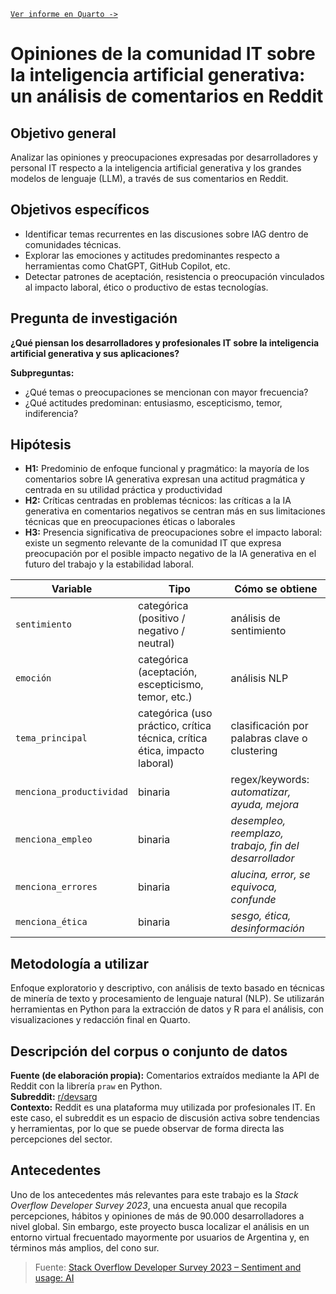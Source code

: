 [`Ver informe en Quarto ->`](https://lorenzoferreyra.github.io/reddit-data-extraction/Quarto_Research_Doc.html)


# Opiniones de la comunidad IT sobre la inteligencia artificial generativa: un análisis de comentarios en Reddit

## Objetivo general
Analizar las opiniones y preocupaciones expresadas por desarrolladores y personal IT respecto a la inteligencia artificial generativa y los grandes modelos de lenguaje (LLM), a través de sus comentarios en Reddit.

## Objetivos específicos
- Identificar temas recurrentes en las discusiones sobre IAG dentro de comunidades técnicas.  
- Explorar las emociones y actitudes predominantes respecto a herramientas como ChatGPT, GitHub Copilot, etc.  
- Detectar patrones de aceptación, resistencia o preocupación vinculados al impacto laboral, ético o productivo de estas tecnologías.

## Pregunta de investigación
**¿Qué piensan los desarrolladores y profesionales IT sobre la inteligencia artificial generativa y sus aplicaciones?**

**Subpreguntas:**
- ¿Qué temas o preocupaciones se mencionan con mayor frecuencia?  
- ¿Qué actitudes predominan: entusiasmo, escepticismo, temor, indiferencia?

## Hipótesis
- **H1:**  Predominio de enfoque funcional y pragmático:  la mayoría de los comentarios sobre IA generativa expresan una actitud pragmática y centrada en su utilidad práctica y productividad
- **H2:** Críticas centradas en problemas técnicos: las críticas a la IA generativa en comentarios negativos se centran más en sus limitaciones técnicas que en preocupaciones éticas o laborales
- **H3:** Presencia significativa de preocupaciones sobre el impacto laboral: existe un segmento relevante de la comunidad IT que expresa preocupación por el posible impacto negativo de la IA generativa en el futuro del trabajo y la estabilidad laboral.

| Variable                 | Tipo                                                                       | Cómo se obtiene                                        |
| ------------------------ | -------------------------------------------------------------------------- | ------------------------------------------------------ |
| `sentimiento`            | categórica (positivo / negativo / neutral)                                 | análisis de sentimiento                                |
| `emoción`                | categórica (aceptación, escepticismo, temor, etc.)                         | análisis NLP                                           |
| `tema_principal`         | categórica (uso práctico, crítica técnica, crítica ética, impacto laboral) | clasificación por palabras clave o clustering          |
| `menciona_productividad` | binaria                                                                    | regex/keywords: *automatizar, ayuda, mejora*           |
| `menciona_empleo`        | binaria                                                                    | *desempleo, reemplazo, trabajo, fin del desarrollador* |
| `menciona_errores`       | binaria                                                                    | *alucina, error, se equivoca, confunde*                |
| `menciona_ética`         | binaria                                                                    | *sesgo, ética, desinformación*                         |


## Metodología a utilizar
Enfoque exploratorio y descriptivo, con análisis de texto basado en técnicas de minería de texto y procesamiento de lenguaje natural (NLP). Se utilizarán herramientas en Python para la extracción de datos y R para el análisis, con visualizaciones y redacción final en Quarto.

## Descripción del corpus o conjunto de datos
**Fuente (de elaboración propia):** Comentarios extraídos mediante la API de Reddit con la librería `praw` en Python.  
**Subreddit:** [r/devsarg](https://www.reddit.com/r/devsarg)  
**Contexto:** Reddit es una plataforma muy utilizada por profesionales IT. En este caso, el subreddit es un espacio de discusión activa sobre tendencias y herramientas, por lo que se puede observar de forma directa las percepciones del sector.

## Antecedentes
Uno de los antecedentes más relevantes para este trabajo es la *Stack Overflow Developer Survey 2023*, una encuesta anual que recopila percepciones, hábitos y opiniones de más de 90.000 desarrolladores a nivel global. Sin embargo, este proyecto busca localizar el análisis en un entorno virtual frecuentado mayormente por usuarios de Argentina y, en términos más amplios, del cono sur.

> Fuente: [Stack Overflow Developer Survey 2023 – Sentiment and usage: AI](https://survey.stackoverflow.co/2023/#sentiment-and-usage-ai-select)
